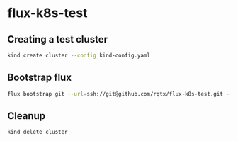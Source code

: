 # flux-k8s-test

## Creating a test cluster

```bash
kind create cluster --config kind-config.yaml
```

## Bootstrap flux

```bash
flux bootstrap git --url=ssh://git@github.com/rqtx/flux-k8s-test.git --context=kind-kind --path=clusters/cluster0 --private-key-file=PRIVATE_KEY_FIKE --password=PRIVATE_KEY_PASSWORD
```

## Cleanup

```bash
kind delete cluster
```

